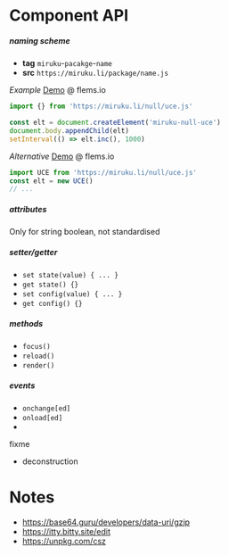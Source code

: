 # Component API

##### naming scheme
  * **tag** `miruku`-`pacakge`-`name`
  * **src** `https://miruku.li/package/name.js`

*Example* [Demo](https://flems.io/#0=N4IgZglgNgpgziAXAbVAOwIYFsZJAOgAsAXLKEAGhAGMB7NYmBvEAXwvW10QICsEqdBk2J4IWAA60ATsQAEwVnLDTaWOQHISxCXEQB6fVgjSArgGtT+KBH1pTUKPtPUY+fhoA6ab0LjyYKHkAXjkAE1pqUxwGfGppGAxGAFFYGOIACg1jM0sAWntHPJcYDQBKbwio9PwAI1owgE98DAkJJjCAYUJoMIzA4gq0OBhiAElhaQA3DCgMjLK5YIA+OQH8CDRqBYo5AEYABiOyyhAR2GpiCHoEHgAWRABmO7YOEEwcPDi4ARp6RmYPDYAF1WEA) @ flems.io
```js
import {} from 'https://miruku.li/null/uce.js'

const elt = document.createElement('miruku-null-uce')
document.body.appendChild(elt)
setInterval(() => elt.inc(), 1000)
```
*Alternative* [Demo](N4IgZglgNgpgziAXAbVAOwIYFsZJAOgAsAXLKEAGhAGMB7NYmBvEAXwvW10QICsEqdBk2J4IWAA60ATsQAEAVQDCAUTlhptLHIDkJYhLiIA9MawRpAVwDWl) @ flems.io

```js
import UCE from 'https://miruku.li/null/uce.js'
const elt = new UCE()
// ...
```


##### attributes
Only for string boolean, not standardised

##### setter/getter
  * `set state(value) { ... }`
  * `get state() {}`
  * `set config(value) { ... }`
  * `get config() {}`

##### methods
  * `focus()`
  * `reload()`
  * `render()`

##### events
  * `onchange[ed]`
  * `onload[ed]`
  *

fixme
  * deconstruction

# Notes

  * https://base64.guru/developers/data-uri/gzip
  * https://itty.bitty.site/edit
  * https://unpkg.com/csz
